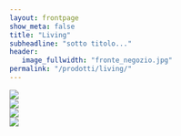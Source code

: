 ```yaml
---
layout: frontpage
show_meta: false
title: "Living"
subheadline: "sotto titolo..."
header:
   image_fullwidth: "fronte_negozio.jpg"
permalink: "/prodotti/living/"
---
```


<div class="row">
  <div class="medium-3 columns">
    <div class="image-hover-wrapper">
        <a href="{{ site.url }}{{ site.baseurl }}/cucine/arredo3">
          <img src="{{ site.url }}{{ site.baseurl }}/images/loghi/logo-arredo3-big_logo.jpg">
          <span class="image-hover-wrapper-reveal"/>
        </a>
    </div>
  </div>

  <div class="medium-3 columns">
    <div class="image-hover-wrapper">
        <a href="{{ site.url }}{{ site.baseurl }}/cucine/arredo3">
          <img src="{{ site.url }}{{ site.baseurl }}/images/loghi/logo-arredo3-big_logo.jpg">
          <span class="image-hover-wrapper-reveal"/>
        </a>
    </div>
  </div>

  <div class="medium-3 columns">
    <div class="image-hover-wrapper">
        <a href="{{ site.url }}{{ site.baseurl }}/cucine/arredo3" >
        <img src="{{ site.url }}{{ site.baseurl }}/images/loghi/logo-arredo3-big_logo.jpg">
          <span class="image-hover-wrapper-reveal"/>
        </a>
    </div>
  </div>

  <div class="medium-3 columns">
    <div class="image-hover-wrapper">
        <a href="{{ site.url }}{{ site.baseurl }}/cucine/arredo3" >
        <img src="{{ site.url }}{{ site.baseurl }}/images/loghi/logo-arredo3-big_logo.jpg">
          <span class="image-hover-wrapper-reveal"/>
        </a>
    </div>
  </div>
</div>